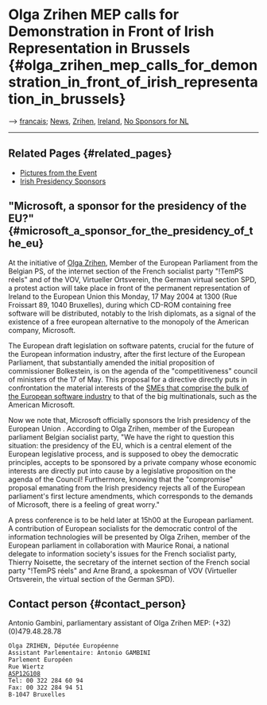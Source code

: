 # Olga Zrihen MEP calls for Demonstration in Front of Irish Representation in Brussels {#olga_zrihen_mep_calls_for_demonstration_in_front_of_irish_representation_in_brussels}

\--\> [ francais](OZrihen040514Fr "wikilink"); [
News](SwpatcninoEn "wikilink"), [ Zrihen](OlgaZrihenEn "wikilink"), [
Ireland](SwpatieEn "wikilink"), [ No Sponsors for
NL](PresNl040609En "wikilink")

------------------------------------------------------------------------

## Related Pages {#related_pages}

-   [Pictures from the
    Event](http://bh.udev.org/filez/photos/NanoDemoIreland17May04/ "wikilink")
-   [Irish Presidency
    Sponsors](http://www.eu2004.ie/sitetools/sponsorship.asp "wikilink")

## \"Microsoft, a sponsor for the presidency of the EU?\" {#microsoft_a_sponsor_for_the_presidency_of_the_eu}

At the initiative of [ Olga Zrihen](OlgaZrihenEn "wikilink"), Member of
the European Parliament from the Belgian PS, of the internet section of
the French socialist party \"!TemPS réels\" and of the VOV, Virtueller
Ortsverein, the German virtual section SPD, a protest action will take
place in front of the permanent representation of Ireland to the
European Union this Monday, 17 May 2004 at 1300 (Rue Froissart 89, 1040
Bruxelles), during which CD-ROM containing free software will be
distributed, notably to the Irish diplomats, as a signal of the
existence of a free european alternative to the monopoly of the American
company, Microsoft.

The European draft legislation on software patents, crucial for the
future of the European information industry, after the first lecture of
the European Parliament, that substantially amended the initial
proposition of commissioner Bolkestein, is on the agenda of the
\"competitiveness\" council of ministers of the 17 of May. This proposal
for a directive directly puts in confrontation the material interests of
the [SMEs that comprise the bulk of the European software
industry](http://swpat.ffii.org/analysis/sektor/ "wikilink") to that of
the big multinationals, such as the American Microsoft.

Now we note that, Microsoft officially sponsors the Irish presidency of
the European Union . According to Olga Zrihen, member of the European
parliament Belgian socialist party, \"We have the right to question this
situation: the presidency of the EU, which is a central element of the
European legislative process, and is supposed to obey the democratic
principles, accepts to be sponsored by a private company whose economic
interests are directly put into cause by a legislative proposition on
the agenda of the Council! Furthermore, knowing that the \"compromise\"
proposal emanating from the Irish presidency rejects all of the European
parliament\'s first lecture amendments, which corresponds to the demands
of Microsoft, there is a feeling of great worry.\"

A press conference is to be held later at 15h00 at the European
parliament. A contribution of European socialists for the democratic
control of the information technologies will be presented by Olga
Zrihen, member of the European parliament in collaboration with Maurice
Ronai, a national delegate to information society\'s issues for the
French socialist party, Thierry Noisette, the secretary of the internet
section of the French social party \"!TemPS réels\" and Arne Brand, a
spokesman of VOV (Virtueller Ortsverein, the virtual section of the
German SPD).

## Contact person {#contact_person}

Antonio Gambini, parliamentary assistant of Olga Zrihen MEP: (+32)
(0)479.48.28.78

`Olga ZRIHEN, Députée Européenne`\
`Assistant Parlementaire: Antonio GAMBINI`\
`Parlement Européen`\
`Rue Wiertz`\
[`ASP12G108`](ASP12G108 "wikilink")\
`Tel: 00 322 284 60 94`\
`Fax: 00 322 284 94 51`\
`B-1047 Bruxelles`
